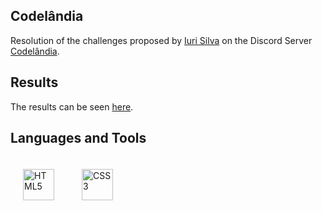 ## Codelândia
Resolution of the challenges proposed by [Iuri Silva](https://www.linkedin.com/in/iuricode/) on the Discord Server [Codelândia](https://discord.com/invite/QevDJqCzaY).

## Results
The results can be seen [here](https://carinecasagrande.github.io/codelandia/).

## Languages and Tools  
<div>
  <img style="margin: 20px" src="https://upload.wikimedia.org/wikipedia/commons/thumb/6/61/HTML5_logo_and_wordmark.svg/2048px-HTML5_logo_and_wordmark.svg.png" alt="HTML5" height="50" />
  <img style="margin: 20px" src="https://upload.wikimedia.org/wikipedia/commons/thumb/3/3d/CSS.3.svg/1200px-CSS.3.svg.png" alt="CSS3" height="50" /> 
</div>
